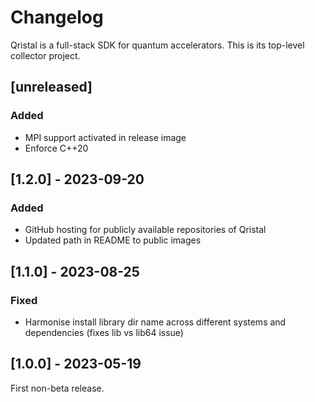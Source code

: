 # Changelog

Qristal is a full-stack SDK for quantum accelerators.  This is its top-level collector project.

## [unreleased]

### Added

- MPI support activated in release image
- Enforce C++20


## [1.2.0] - 2023-09-20

### Added

- GitHub hosting for publicly available repositories of Qristal
- Updated path in README to public images


## [1.1.0] - 2023-08-25

### Fixed

- Harmonise install library dir name across different systems and dependencies (fixes lib vs lib64 issue)


## [1.0.0] - 2023-05-19

First non-beta release.

